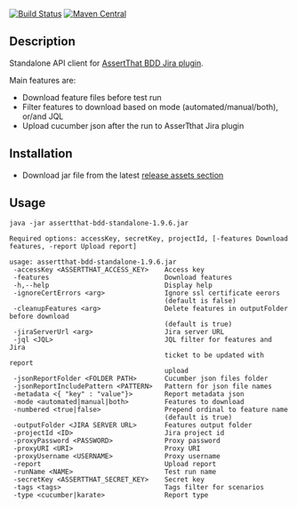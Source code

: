 
[![Build Status](https://travis-ci.org/assertthat/assertthat-bdd-standalone.svg?branch=master)](https://travis-ci.org/assertthat/assertthat-bdd-standalone)
[![Maven Central](https://maven-badges.herokuapp.com/maven-central/com.assertthat.plugins/assertthat-bdd-standalone/badge.svg)](https://maven-badges.herokuapp.com/maven-central/com.assertthat.plugins/assertthat-bdd-standalone)


## Description

Standalone API client for [AssertThat BDD Jira plugin](https://marketplace.atlassian.com/apps/1219033/assertthat-bdd-test-management-in-jira?hosting=cloud&tab=overview).

Main features are:

- Download feature files before test run
- Filter features to download based on mode (automated/manual/both), or/and JQL
- Upload cucumber json after the run to AsserTthat Jira plugin

## Installation

- Download jar file from the latest [release assets section](https://github.com/assertthat/assertthat-bdd-standalone/releases)

## Usage

```
java -jar assertthat-bdd-standalone-1.9.6.jar

Required options: accessKey, secretKey, projectId, [-features Download features, -report Upload report]

usage: assertthat-bdd-standalone-1.9.6.jar
 -accessKey <ASSERTTHAT_ACCESS_KEY>    Access key
 -features                             Download features
 -h,--help                             Display help
 -ignoreCertErrors <arg>               Ignore ssl certificate eerors
                                       (default is false)
 -cleanupFeatures <arg>                Delete features in outputFolder before download
                                       (default is true)                                       
 -jiraServerUrl <arg>                  Jira server URL
 -jql <JQL>                            JQL filter for features and Jira
                                       ticket to be updated with report
                                       upload
 -jsonReportFolder <FOLDER PATH>       Cucumber json files folder
 -jsonReportIncludePattern <PATTERN>   Pattern for json file names
 -metadata <{ "key" : "value"}>        Report metadata json
 -mode <automated|manual|both>         Features to download
 -numbered <true|false>                Prepend ordinal to feature name
                                       (default is true)
 -outputFolder <JIRA SERVER URL>       Features output folder
 -projectId <ID>                       Jira project id
 -proxyPassword <PASSWORD>             Proxy password
 -proxyURI <URI>                       Proxy URI
 -proxyUsername <USERNAME>             Proxy username
 -report                               Upload report
 -runName <NAME>                       Test run name
 -secretKey <ASSERTTHAT_SECRET_KEY>    Secret key
 -tags <tags>                          Tags filter for scenarios
 -type <cucumber|karate>               Report type

```
